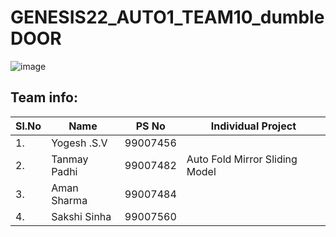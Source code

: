 # GENESIS22_AUTO1_TEAM10_dumbleDOOR
![image](https://user-images.githubusercontent.com/98824269/163941823-6534f6c3-23e7-470a-9e53-9c608c5600bc.png)


## Team info:

|Sl.No|     Name         |PS No      | Individual Project                              |            
| --- | ---------------- | :-------: | ---------------------------------------------- |  
| 1. | Yogesh .S.V       | 99007456 |                             |                    
| 2. | Tanmay Padhi | 99007482 |Auto Fold Mirror Sliding Model|  
| 3. | Aman Sharma       | 99007484 |          |   
| 4. | Sakshi Sinha   | 99007560 |                                 |  
